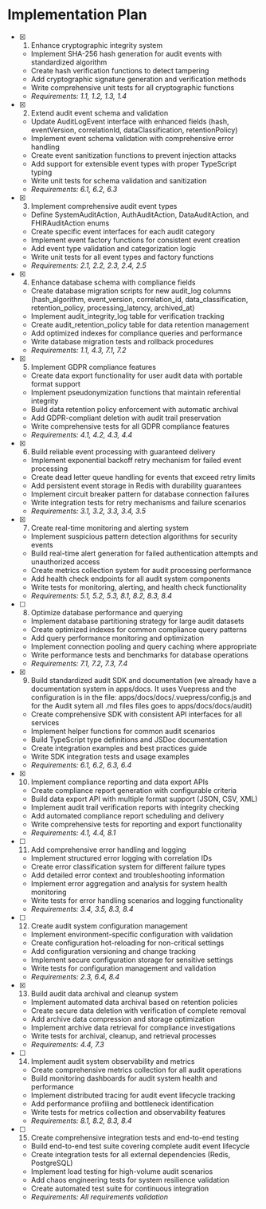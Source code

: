# Implementation Plan

- [x] 1. Enhance cryptographic integrity system
  - Implement SHA-256 hash generation for audit events with standardized algorithm
  - Create hash verification functions to detect tampering
  - Add cryptographic signature generation and verification methods
  - Write comprehensive unit tests for all cryptographic functions
  - _Requirements: 1.1, 1.2, 1.3, 1.4_

- [x] 2. Extend audit event schema and validation
  - Update AuditLogEvent interface with enhanced fields (hash, eventVersion, correlationId, dataClassification, retentionPolicy)
  - Implement event schema validation with comprehensive error handling
  - Create event sanitization functions to prevent injection attacks
  - Add support for extensible event types with proper TypeScript typing
  - Write unit tests for schema validation and sanitization
  - _Requirements: 6.1, 6.2, 6.3_

- [x] 3. Implement comprehensive audit event types
  - Define SystemAuditAction, AuthAuditAction, DataAuditAction, and FHIRAuditAction enums
  - Create specific event interfaces for each audit category
  - Implement event factory functions for consistent event creation
  - Add event type validation and categorization logic
  - Write unit tests for all event types and factory functions
  - _Requirements: 2.1, 2.2, 2.3, 2.4, 2.5_

- [x] 4. Enhance database schema with compliance fields
  - Create database migration scripts for new audit_log columns (hash_algorithm, event_version, correlation_id, data_classification, retention_policy, processing_latency, archived_at)
  - Implement audit_integrity_log table for verification tracking
  - Create audit_retention_policy table for data retention management
  - Add optimized indexes for compliance queries and performance
  - Write database migration tests and rollback procedures
  - _Requirements: 1.1, 4.3, 7.1, 7.2_

- [x] 5. Implement GDPR compliance features
  - Create data export functionality for user audit data with portable format support
  - Implement pseudonymization functions that maintain referential integrity
  - Build data retention policy enforcement with automatic archival
  - Add GDPR-compliant deletion with audit trail preservation
  - Write comprehensive tests for all GDPR compliance features
  - _Requirements: 4.1, 4.2, 4.3, 4.4_

- [x] 6. Build reliable event processing with guaranteed delivery
  - Implement exponential backoff retry mechanism for failed event processing
  - Create dead letter queue handling for events that exceed retry limits
  - Add persistent event storage in Redis with durability guarantees
  - Implement circuit breaker pattern for database connection failures
  - Write integration tests for retry mechanisms and failure scenarios
  - _Requirements: 3.1, 3.2, 3.3, 3.4, 3.5_

- [x] 7. Create real-time monitoring and alerting system
  - Implement suspicious pattern detection algorithms for security events
  - Build real-time alert generation for failed authentication attempts and unauthorized access
  - Create metrics collection system for audit processing performance
  - Add health check endpoints for all audit system components
  - Write tests for monitoring, alerting, and health check functionality
  - _Requirements: 5.1, 5.2, 5.3, 8.1, 8.2, 8.3, 8.4_

- [ ] 8. Optimize database performance and querying
  - Implement database partitioning strategy for large audit datasets
  - Create optimized indexes for common compliance query patterns
  - Add query performance monitoring and optimization
  - Implement connection pooling and query caching where appropriate
  - Write performance tests and benchmarks for database operations
  - _Requirements: 7.1, 7.2, 7.3, 7.4_

- [x] 9. Build standardized audit SDK and documentation (we already have a documentation system in apps/docs. It uses Vuepress and the configuration is in the file: apps/docs/docs/.vuepress/config.js and for the Audit sytem all .md files files goes to apps/docs/docs/audit)
  - Create comprehensive SDK with consistent API interfaces for all services
  - Implement helper functions for common audit scenarios
  - Build TypeScript type definitions and JSDoc documentation
  - Create integration examples and best practices guide
  - Write SDK integration tests and usage examples
  - _Requirements: 6.1, 6.2, 6.3, 6.4_

- [x] 10. Implement compliance reporting and data export APIs
  - Create compliance report generation with configurable criteria
  - Build data export API with multiple format support (JSON, CSV, XML)
  - Implement audit trail verification reports with integrity checking
  - Add automated compliance report scheduling and delivery
  - Write comprehensive tests for reporting and export functionality
  - _Requirements: 4.1, 4.4, 8.1_

- [ ] 11. Add comprehensive error handling and logging
  - Implement structured error logging with correlation IDs
  - Create error classification system for different failure types
  - Add detailed error context and troubleshooting information
  - Implement error aggregation and analysis for system health monitoring
  - Write tests for error handling scenarios and logging functionality
  - _Requirements: 3.4, 3.5, 8.3, 8.4_

- [ ] 12. Create audit system configuration management
  - Implement environment-specific configuration with validation
  - Create configuration hot-reloading for non-critical settings
  - Add configuration versioning and change tracking
  - Implement secure configuration storage for sensitive settings
  - Write tests for configuration management and validation
  - _Requirements: 2.3, 6.4, 8.4_

- [x] 13. Build audit data archival and cleanup system
  - Implement automated data archival based on retention policies
  - Create secure data deletion with verification of complete removal
  - Add archive data compression and storage optimization
  - Implement archive data retrieval for compliance investigations
  - Write tests for archival, cleanup, and retrieval processes
  - _Requirements: 4.4, 7.3_

- [ ] 14. Implement audit system observability and metrics
  - Create comprehensive metrics collection for all audit operations
  - Build monitoring dashboards for audit system health and performance
  - Implement distributed tracing for audit event lifecycle tracking
  - Add performance profiling and bottleneck identification
  - Write tests for metrics collection and observability features
  - _Requirements: 8.1, 8.2, 8.3, 8.4_

- [ ] 15. Create comprehensive integration tests and end-to-end testing
  - Build end-to-end test suite covering complete audit event lifecycle
  - Create integration tests for all external dependencies (Redis, PostgreSQL)
  - Implement load testing for high-volume audit scenarios
  - Add chaos engineering tests for system resilience validation
  - Create automated test suite for continuous integration
  - _Requirements: All requirements validation_
